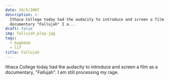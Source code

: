 ```yaml
---
date: 10/5/2007
description: >-
  Ithaca College today had the audacity to introduce and screen a film as a
  documentary "Fallujah" I a...
draft: false
img: fallujah_play.jpg
tags:
  - baghdad
  - lïf
title: Fallujah
---
```


Ithaca College today had the audacity to introduce and screen a film as a documentary, "Fallujah". I am still processing my rage.
